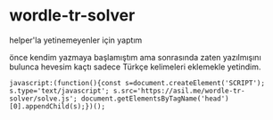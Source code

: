 # wordle-tr-solver
 helper'la yetinemeyenler için yaptım
 
 önce kendim yazmaya başlamıştım ama sonrasında zaten yazılmışını bulunca hevesim kaçtı sadece Türkçe kelimeleri eklemekle yetindim. 

```
javascript:(function(){const s=document.createElement('SCRIPT'); s.type='text/javascript'; s.src='https://asil.me/wordle-tr-solver/solve.js'; document.getElementsByTagName('head')[0].appendChild(s);})();
```
